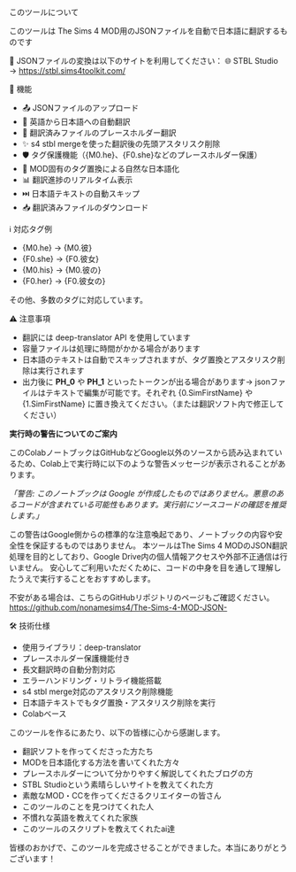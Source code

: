このツールについて

このツールは The Sims 4 MOD用のJSONファイルを自動で日本語に翻訳するものです


🔄 JSONファイルの変換は以下のサイトを利用してください：
🌐 STBL Studio → https://stbl.sims4toolkit.com/


🔧 機能

- 📤 JSONファイルのアップロード
- 🔄 英語から日本語への自動翻訳
- 🔧 翻訳済みファイルのプレースホルダー翻訳
- ✨ s4 stbl mergeを使った翻訳後の先頭アスタリスク削除
- 🛡️ タグ保護機能（{M0.he}、{F0.she}などのプレースホルダー保護）
- 📝 MOD固有のタグ置換による自然な日本語化
- 📊 翻訳進捗のリアルタイム表示
- ⏭️ 日本語テキストの自動スキップ
- 📥 翻訳済みファイルのダウンロード



ℹ️ 対応タグ例
- {M0.he}   → {M0.彼} 
- {F0.she}  → {F0.彼女}
- {M0.his}  → {M0.彼の}
- {F0.her}  → {F0.彼女の}  

その他、多数のタグに対応しています。


⚠️ 注意事項

- 翻訳には deep-translator API を使用しています
- 容量ファイルは処理に時間がかかる場合があります
- 日本語のテキストは自動でスキップされますが、タグ置換とアスタリスク削除は実行されます
- 出力後に __PH_0__ や __PH_1__ といったトークンが出る場合があります→ jsonファイルはテキストで編集が可能です。それぞれ {0.SimFirstName} や {1.SimFirstName} に置き換えてください。（または翻訳ソフト内で修正してください）

**実行時の警告についてのご案内**

このColabノートブックはGitHubなどGoogle以外のソースから読み込まれているため、Colab上で実行時に以下のような警告メッセージが表示されることがあります。

*「警告: このノートブックは Google が作成したものではありません。悪意のあるコードが含まれている可能性もあります。実行前にソースコードの確認を推奨します。」*

この警告はGoogle側からの標準的な注意喚起であり、ノートブックの内容や安全性を保証するものではありません。
本ツールはThe Sims 4 MODのJSON翻訳処理を目的としており、Google Drive内の個人情報アクセスや外部不正通信は行いません。
安心してご利用いただくために、コードの中身を目を通して理解したうえで実行することをおすすめします。

不安がある場合は、こちらのGitHubリポジトリのページもご確認ください。
https://github.com/nonamesims4/The-Sims-4-MOD-JSON-

🛠️ 技術仕様
- 使用ライブラリ：deep-translator
- プレースホルダー保護機能付き
- 長文翻訳時の自動分割対応
- エラーハンドリング・リトライ機能搭載
- s4 stbl merge対応のアスタリスク削除機能
- 日本語テキストでもタグ置換・アスタリスク削除を実行
- Colabベース











このツールを作るにあたり、以下の皆様に心から感謝します。

- 翻訳ソフトを作ってくださった方たち  
- MODを日本語化する方法を書いてくれた方々  
- プレースホルダーについて分かりやすく解説してくれたブログの方  
- STBL Studioという素晴らしいサイトを教えてくれた方  
- 素敵なMOD・CCを作ってくださるクリエイターの皆さん  
- このツールのことを見つけてくれた人  
- 不慣れな英語を教えてくれた家族
- このツールのスクリプトを教えてくれたai達

皆様のおかげで、このツールを完成させることができました。本当にありがとうございます！
